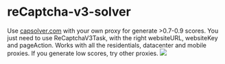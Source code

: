 # reCaptcha-v3-solver
Use [capsolver.com](https://www.capsolver.com/) with your own proxy for generate >0.7-0.9 scores.
You just need to use ReCaptchaV3Task, with the right websiteURL, websiteKey and pageAction.
Works with all the residentials, datacenter and mobile proxies. If you generate low scores, try other proxies.
![](https://i.imgur.com/xG9iPNw.png)


